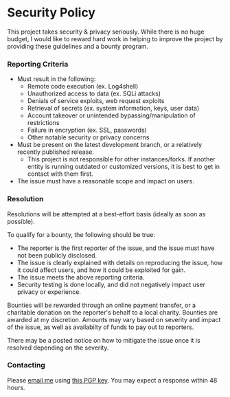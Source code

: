 # Security Policy

This project takes security & privacy seriously. While there is no huge budget, I would like to reward hard work in helping to improve the project by providing these guidelines and a bounty program.

### Reporting Criteria

- Must result in the following:
  - Remote code execution (ex. Log4shell)
  - Unauthorized access to data (ex. SQLi attacks)
  - Denials of service exploits, web request exploits
  - Retrieval of secrets (ex. system information, keys, user data)
  - Account takeover or unintended bypassing/manipulation of restrictions
  - Failure in encryption (ex. SSL, passwords)
  - Other notable security or privacy concerns
- Must be present on the latest development branch, or a relatively recently published release. 
  - This project is not responsible for other instances/forks. If another entity is running outdated or customized versions, it is best to get in contact with them first.
- The issue must have a reasonable scope and impact on users.

### Resolution

Resolutions will be attempted at a best-effort basis (ideally as soon as possible).

To qualify for a bounty, the following should be true:
- The reporter is the first reporter of the issue, and the issue must have not been publicly disclosed.
- The issue is clearly explained with details on reproducing the issue, how it could affect users, and how it could be exploited for gain.
- The issue meets the above reporting criteria.
- Security testing is done locally, and did not negatively impact user privacy or experience.

Bounties will be rewarded through an online payment transfer, or a charitable donation on the reporter's behalf to a local charity. Bounties are awarded at my discretion. Amounts may vary based on severity and impact of the issue, as well as availabilty of funds to pay out to reporters.

There may be a posted notice on how to mitigate the issue once it is resolved depending on the severity.

### Contacting

Please [email me](mailto:jacksonisaiah@pm.me) using [this PGP key](https://0paste.com/436190.txt). You may expect a response within 48 hours.
